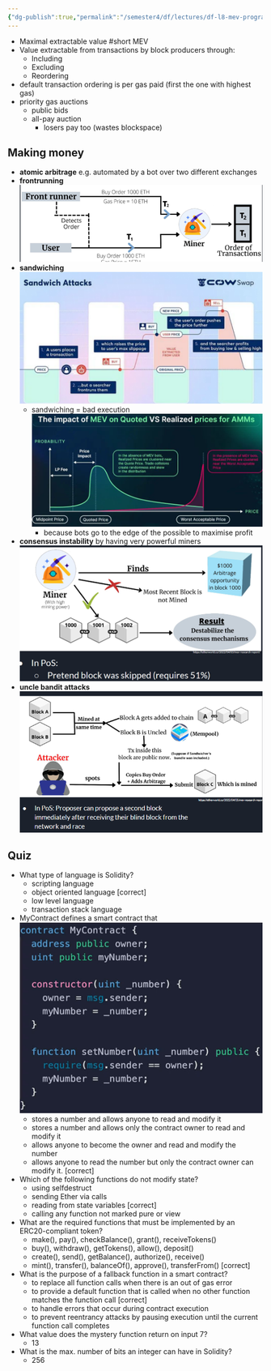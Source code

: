 ```yaml
---
{"dg-publish":true,"permalink":"/semester4/df/lectures/df-l8-mev-programming/"}
---
```


- Maximal extractable value #short MEV
- Value extractable from transactions by block producers through:
	- Including
	- Excluding
	- Reordering
- default transaction ordering is per gas paid (first the one with highest gas)
- priority gas auctions
	- public bids
	- all-pay auction
		- losers pay too (wastes blockspace)
## Making money
- **atomic arbitrage** e.g. automated by a bot over two different exchanges
- **frontrunning** ![Pasted image 20240524155126.png](/img/user/Semester4/DF/Lectures/attachments/Pasted%20image%2020240524155126.png)
- **sandwiching** ![Pasted image 20240524155219.png](/img/user/Semester4/DF/Lectures/attachments/Pasted%20image%2020240524155219.png)
	- sandwiching = bad execution![Pasted image 20240525160137.png](/img/user/Semester4/DF/Lectures/attachments/Pasted%20image%2020240525160137.png)
		- because bots go to the edge of the possible to maximise profit
- **consensus instability** by having very powerful miners ![Pasted image 20240525160605.png](/img/user/Semester4/DF/Lectures/attachments/Pasted%20image%2020240525160605.png)
- **uncle bandit attacks** ![Pasted image 20240527111258.png](/img/user/Semester4/DF/Lectures/attachments/Pasted%20image%2020240527111258.png)
## Quiz
- What type of language is Solidity?
	- scripting language
	- object oriented language \[correct]
	- low level language
	- transaction stack language
- MyContract defines a smart contract that ![Pasted image 20240524111929.png](/img/user/Semester4/DF/attachments/Pasted%20image%2020240524111929.png)
	- stores a number and allows anyone to read and modify it
	- stores a number and allows only the contract owner to read and modify it
	- allows anyone to become the owner and read and modify the number
	- allows anyone to read the number but only the contract owner can modify it. \[correct]
- Which of the following functions do not modify state?
	- using selfdestruct
	- sending Ether via calls
	- reading from state variables \[correct]
	- calling any function not marked pure or view
- What are the required functions that must be implemented by an ERC20-compliant token?
	- make(), pay(), checkBalance(), grant(), receiveTokens()
	- buy(), withdraw(), getTokens(), allow(), deposit()
	- create(), send(), getBalance(), authorize(), receive()
	- mint(), transfer(), balanceOf(), approve(), transferFrom() \[correct]
- What is the purpose of a fallback function in a smart contract?
	- to replace all function calls when there is an out of gas error
	- to provide a default function that is called when no other function matches the function call \[correct]
	- to handle errors that occur during contract execution
	- to prevent reentrancy attacks by pausing execution until the current function call completes
- What value does the mystery function return on input 7?
	- 13
- What is the max. number of bits an integer can have in Solidity?
	- 256